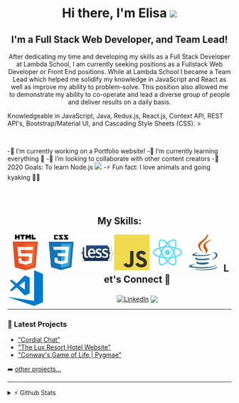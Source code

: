 

<h1 align="center">Hi there, I'm Elisa  <img width="30px" src="https://raw.githubusercontent.com/MartinHeinz/MartinHeinz/master/wave.gif"/></h1>

<h2 align="center"> I'm a Full Stack Web Developer, and Team Lead!</h2>
<p align="center"From the moment I first saw “Hello World” in the console of my first application, I knew I was hooked into the world of software development. For me software isn’t just a job, it has had an influential part of my life and has inspired me to learn and create high-quality software. What started as a simple “Hello World” app has become a full-fledged passion.

After dedicating my time and developing my skills as a Full Stack Developer at Lambda School, I am currently seeking positions as a Fullstack Web Developer or Front End positions.  While at Lambda School I became a Team Lead which helped me solidify my knowledge in JavaScript and React as well as improve my ability to problem-solve. This position also allowed me to demonstrate my ability to co-operate and lead a diverse group of people and deliver results on a daily basis.

 Knowledgeable in JavaScript, Java, Redux.js, React.js, Context API, REST API's, Bootstrap/Material UI,  and Cascading Style Sheets (CSS). ></p>
 <br>

 
-🔭 I’m currently working on a Portfolio website!
-🌱 I’m currently learning everything 🤣
-👯 I’m looking to collaborate with other content creators
-🥅 2020 Goals: To learn Node.js <img width="20" src="https://img.icons8.com/windows/32/000000/node-js.png"/>
-⚡ Fun fact: I love animals and going kyaking 🚣‍♀️

<br />
<br />

<h2 align="center"> My Skills: </h2>

<div align="center">
 <img align="left" alt="HTML5" width="80px" src="https://raw.githubusercontent.com/github/explore/80688e429a7d4ef2fca1e82350fe8e3517d3494d/topics/html/html.png" />
<img align="left" alt="CSS3" width="80px" src="https://raw.githubusercontent.com/github/explore/80688e429a7d4ef2fca1e82350fe8e3517d3494d/topics/css/css.png" />
<img align="left" alt="Less" width="80px" src="https://raw.githubusercontent.com/github/explore/80688e429a7d4ef2fca1e82350fe8e3517d3494d/topics/less/less.png" />
<img align="left" alt="JavaScript" width="80px" src="https://raw.githubusercontent.com/github/explore/80688e429a7d4ef2fca1e82350fe8e3517d3494d/topics/javascript/javascript.png" />
<img align="left" alt="React" width="80px" src="https://raw.githubusercontent.com/github/explore/80688e429a7d4ef2fca1e82350fe8e3517d3494d/topics/react/react.png" />
<img align="left" alt="React" width="80px" src="https://raw.githubusercontent.com/github/explore/80688e429a7d4ef2fca1e82350fe8e3517d3494d/topics/java/java.png" />
<img align="left" alt="Visual Studio Code" width="80px" src="https://raw.githubusercontent.com/github/explore/80688e429a7d4ef2fca1e82350fe8e3517d3494d/topics/visual-studio-code/visual-studio-code.png" />

 </div>
 


<br />
<br />


  <h2 align="center">Let's Connect 🔗 </h2>
  <div align = "center">
<a href="https://www.linkedin.com/in/elisa-alvarez-full-stack-dev/"><img align="middle" src="https://www.flaticon.com/svg/static/icons/svg/185/185964.svg" alt="LinkedIn" width="50"/></a>
<a href="mailto:elisaalvarez211@gmail.com"><img align="middle" src="https://img.icons8.com/clouds/100/000000/gmail.png"/></a>
    </div>

---

### 🚧 Latest Projects

- ["Cordial Chat"](https://cordial-chat.web.app/)
- ["The Lux Resort Hotel Website"](https://theluxresort.netlify.app/)
- ["Conway's  Game of Life | Pygmae"](https://github.com/Elisa-Alvarez/Conways-Game-Of-Life)

➡️ [other projects...](https://github.com/Elisa-Alvarez?tab=repositories)

---

<details>
  <summary>⚡ Github Stats</summary>
<img alt="Elisa's github stats" src ="https://github-readme-stats.vercel.app/api?username=Elisa-Alvarez&show_icons=true&theme=dracula"/>

</details>


